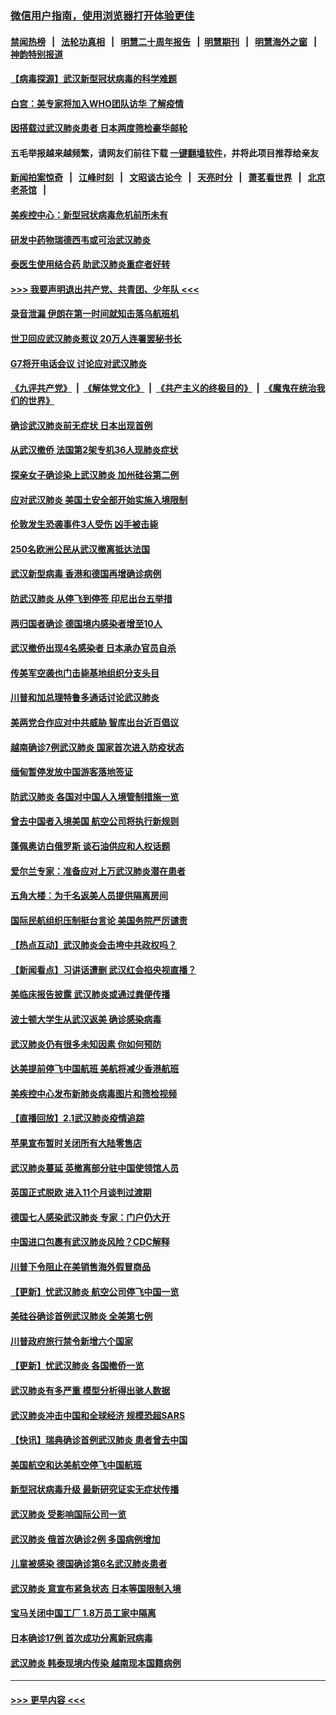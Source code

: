 ### [微信用户指南，使用浏览器打开体验更佳](https://github.com/gfw-breaker/banned-news1/blob/master/indexes/wechat-guide.md?t=0)
#### [禁闻热榜](热点新闻.md?t=0)  &nbsp;&nbsp;|&nbsp;&nbsp; [法轮功真相](https://github.com/gfw-breaker/truth/blob/master/README.md?t=0) &nbsp;&nbsp;|&nbsp;&nbsp; [明慧二十周年报告](https://github.com/gfw-breaker/mh-reports/blob/master/README.md?t=0) &nbsp;&nbsp;|&nbsp;&nbsp;[明慧期刊](https://github.com/gfw-breaker/mh-qikan) &nbsp;&nbsp;|&nbsp;&nbsp; [明慧海外之窗](https://github.com/gfw-breaker/mh-news/blob/master/README.md?t=0) &nbsp;&nbsp;|&nbsp;&nbsp; [神韵特别报道](https://github.com/gfw-breaker/mh-news/blob/master/shenyun.md?t=0)
#### [【病毒探源】武汉新型冠状病毒的科学难题](../pages/nsc418/n11842176.md?t=02041222) 
#### [白宫：美专家将加入WHO团队访华 了解疫情](../pages/nsc418/n11842198.md?t=02041222) 
#### [因搭载过武汉肺炎患者 日本两度筛检豪华邮轮](../pages/nsc418/n11842447.md?t=02041222) 
#### 五毛举报越来越频繁，请网友们前往下载 [一键翻墙软件](https://github.com/gfw-breaker/ssr-accounts)，并将此项目推荐给亲友
#### [新闻拍案惊奇](https://github.com/gfw-breaker/banned-news1/blob/master/pages/link4.md) &nbsp;&nbsp;|&nbsp;&nbsp; [江峰时刻](https://github.com/gfw-breaker/banned-news1/blob/master/pages/link4.md) &nbsp;&nbsp;|&nbsp;&nbsp; [文昭谈古论今](https://github.com/gfw-breaker/banned-news1/blob/master/pages/link4.md) &nbsp;&nbsp;|&nbsp;&nbsp; [天亮时分](https://github.com/gfw-breaker/banned-news1/blob/master/pages/link4.md) &nbsp;&nbsp;|&nbsp;&nbsp; [萧茗看世界](https://github.com/gfw-breaker/banned-news1/blob/master/pages/link4.md) &nbsp;&nbsp;|&nbsp;&nbsp; [北京老茶馆](https://github.com/gfw-breaker/banned-news1/blob/master/pages/link4.md) &nbsp;&nbsp;|&nbsp;&nbsp; 
#### [美疾控中心：新型冠状病毒危机前所未有](../pages/nsc418/n11842406.md?t=02041222) 
#### [研发中药物瑞德西韦或可治武汉肺炎](../pages/nsc418/n11842100.md?t=02041222) 
#### [泰医生使用结合药 助武汉肺炎重症者好转](../pages/nsc418/n11842096.md?t=02041222) 
#### [>>> 我要声明退出共产党、共青团、少年队 <<<](https://github.com/begood0513/goodnews/blob/master/quit/letter.md) 
#### [录音泄漏 伊朗在第一时间就知击落乌航班机](../pages/nsc418/n11842002.md?t=02041222) 
#### [世卫回应武汉肺炎惹议 20万人连署罢秘书长](../pages/nsc418/n11841664.md?t=02041222) 
#### [G7将开电话会议 讨论应对武汉肺炎](../pages/nsc418/n11841658.md?t=02041222) 
#### [《九评共产党》](https://github.com/begood0513/9ping.md/blob/master/README.md) &nbsp;|&nbsp; [《解体党文化》](../../../../jtdwh.md/blob/master/README.md)  &nbsp;|&nbsp; [《共产主义的终极目的》](../../../../gczydzjmd.md/blob/master/README.md) &nbsp;|&nbsp; [《魔鬼在统治我们的世界》](../../../../mgztzwmdsj.md/blob/master/README.md) 
#### [确诊武汉肺炎前无症状 日本出现首例](../pages/nsc418/n11841567.md?t=02041222) 
#### [从武汉撤侨 法国第2架专机36人现肺炎症状](../pages/nsc418/n11841382.md?t=02041222) 
#### [探亲女子确诊染上武汉肺炎 加州硅谷第二例](../pages/nsc418/n11839784.md?t=02041222) 
#### [应对武汉肺炎 美国土安全部开始实施入境限制](../pages/nsc418/n11839729.md?t=02041222) 
#### [伦敦发生恐袭事件3人受伤 凶手被击毙](../pages/nsc418/n11839442.md?t=02041222) 
#### [250名欧洲公民从武汉撤离抵达法国](../pages/nsc418/n11839438.md?t=02041222) 
#### [武汉新型病毒 香港和德国再增确诊病例](../pages/nsc418/n11839381.md?t=02041222) 
#### [防武汉肺炎 从停飞到停签 印尼出台五举措](../pages/nsc418/n11839282.md?t=02041222) 
#### [两归国者确诊 德国境内感染者增至10人](../pages/nsc418/n11839164.md?t=02041222) 
#### [武汉撤侨出现4名感染者 日本承办官员自杀](../pages/nsc418/n11839044.md?t=02041222) 
#### [传美军空袭也门击毙基地组织分支头目](../pages/nsc418/n11839210.md?t=02041222) 
#### [川普和加总理特鲁多通话讨论武汉肺炎](../pages/nsc418/n11839128.md?t=02041222) 
#### [美两党合作应对中共威胁 智库出台近百倡议](../pages/nsc418/n11838437.md?t=02041222) 
#### [越南确诊7例武汉肺炎 国家首次进入防疫状态](../pages/nsc418/n11838860.md?t=02041222) 
#### [缅甸暂停发放中国游客落地签证](../pages/nsc418/n11838730.md?t=02041222) 
#### [防武汉肺炎 各国对中国人入境管制措施一览](../pages/nsc418/n11838726.md?t=02041222) 
#### [曾去中国者入境美国 航空公司将执行新规则](../pages/nsc418/n11838375.md?t=02041222) 
#### [蓬佩奥访白俄罗斯 谈石油供应和人权话题](../pages/nsc418/n11838242.md?t=02041222) 
#### [爱尔兰专家：准备应对上万武汉肺炎潜在患者](../pages/nsc418/n11837978.md?t=02041222) 
#### [五角大楼：为千名返美人员提供隔离房间](../pages/nsc418/n11837831.md?t=02041222) 
#### [国际民航组织压制挺台言论 美国务院严厉谴责](../pages/nsc418/n11837791.md?t=02041222) 
#### [【热点互动】武汉肺炎会击垮中共政权吗？](../pages/nsc418/n11837779.md?t=02041222) 
#### [【新闻看点】习讲话遭删 武汉红会掐央视直播？](../pages/nsc418/n11837573.md?t=02041222) 
#### [美临床报告披露 武汉肺炎或通过粪便传播](../pages/nsc418/n11837626.md?t=02041222) 
#### [波士顿大学生从武汉返美 确诊感染病毒](../pages/nsc418/n11837580.md?t=02041222) 
#### [武汉肺炎仍有很多未知因素 你如何预防](../pages/nsc418/n11837666.md?t=02041222) 
#### [达美提前停飞中国航班 美航将减少香港航班](../pages/nsc418/n11837649.md?t=02041222) 
#### [美疾控中心发布新肺炎病毒图片和筛检视频](../pages/nsc418/n11837491.md?t=02041222) 
#### [【直播回放】2.1武汉肺炎疫情追踪](../pages/nsc418/n11837232.md?t=02041222) 
#### [苹果宣布暂时关闭所有大陆零售店](../pages/nsc418/n11837097.md?t=02041222) 
#### [武汉肺炎蔓延 英撤离部分驻中国使领馆人员](../pages/nsc418/n11837061.md?t=02041222) 
#### [英国正式脱欧 进入11个月谈判过渡期](../pages/nsc418/n11836911.md?t=02041222) 
#### [德国七人感染武汉肺炎 专家：门户仍大开](../pages/nsc418/n11836344.md?t=02041222) 
#### [中国进口包裹有武汉肺炎风险？CDC解释](../pages/nsc418/n11836321.md?t=02041222) 
#### [川普下令阻止在美销售海外假冒商品](../pages/nsc418/n11836261.md?t=02041222) 
#### [【更新】忧武汉肺炎 航空公司停飞中国一览](../pages/nsc418/n11835931.md?t=02041222) 
#### [美硅谷确诊首例武汉肺炎 全美第七例](../pages/nsc418/n11836093.md?t=02041222) 
#### [川普政府旅行禁令新增六个国家](../pages/nsc418/n11836083.md?t=02041222) 
#### [【更新】忧武汉肺炎 各国撤侨一览](../pages/nsc418/n11835673.md?t=02041222) 
#### [武汉肺炎有多严重 模型分析得出骇人数据](../pages/nsc418/n11835829.md?t=02041222) 
#### [武汉肺炎冲击中国和全球经济 规模恐超SARS](../pages/nsc418/n11835652.md?t=02041222) 
#### [【快讯】瑞典确诊首例武汉肺炎 患者曾去中国](../pages/nsc418/n11835675.md?t=02041222) 
#### [美国航空和达美航空停飞中国航班](../pages/nsc418/n11835567.md?t=02041222) 
#### [新型冠状病毒升级 最新研究证实无症状传播](../pages/nsc418/n11835589.md?t=02041222) 
#### [武汉肺炎 受影响国际公司一览](../pages/nsc418/n11835538.md?t=02041222) 
#### [武汉肺炎 俄首次确诊2例 多国病例增加](../pages/nsc418/n11835295.md?t=02041222) 
#### [儿童被感染 德国确诊第6名武汉肺炎患者](../pages/nsc418/n11835338.md?t=02041222) 
#### [武汉肺炎 意宣布紧急状态 日本等国限制入境](../pages/nsc418/n11835062.md?t=02041222) 
#### [宝马关闭中国工厂 1.8万员工家中隔离](../pages/nsc418/n11835128.md?t=02041222) 
#### [日本确诊17例 首次成功分离新冠病毒](../pages/nsc418/n11834975.md?t=02041222) 
#### [武汉肺炎 韩泰现境内传染 越南现本国籍病例](../pages/nsc418/n11834857.md?t=02041222) 

----
#### [ >>> 更早内容 <<< ](../indexes/nsc418-earlier.md)
